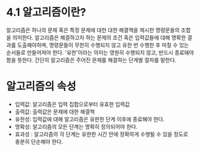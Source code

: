 # 4.1 알고리즘이란?
알고리즘은 하나의 문제 혹은 특정 문제에 대한 대한 해결책을 제시한 명령문들의 조합을 의미한다. 알고리즘은 해결하고자 하는 문제의 조건 혹은 입력값들에 대해 명확한 결과를 도출해야하며, 명령문들이 무한히 수행되지 않고 유한 번 수행한 후 마칠 수 있는 순서들로 만들어져야 한다. '유한'이라는 의미는 영원히 수행되지 않고, 반드시 종료돼야 함을 뜻한다. 간단히 알고리즘은 주어진 문제를 해결하는 단계별 절차를 말한다. 

# 알고리즘의 속성

- 입력값: 알고리즘은 입력 집합으로부터 유효한 입력값
- 출력값: 출력값은 문제에 대한 해결책
- 유한성: 입력값에 대해 알고리즘은 유한한 단계 이후에 종료해야 한다.
- 명확성: 알고리즘의 모든 단계는 명확히 정의되어야 한다.
- 효과성 : 알고리즘의 각 단계는 유한한 시간 안에 정확하게 수행될 수 있을 정도로 충분히 단순해야 한다.


